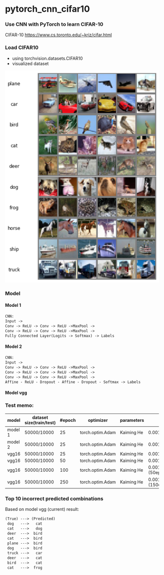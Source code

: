 # pytorch_cnn_cifar10

### Use CNN with PyTorch to learn CIFAR-10

CIFAR-10 https://www.cs.toronto.edu/~kriz/cifar.html


### Load CIFAR10 
- using torchvision.datasets.CIFAR10
- visualized dataset

<p align="center"><img src="image/cifar_visualization.png" width="600"/></p>

### Model

#### Model 1
```
CNN:
Input ->
Conv -> ReLU -> Conv -> ReLU ->MaxPool -> 
Conv -> ReLU -> Conv -> ReLU ->MaxPool -> 
Fully Connected Layer(Logits -> Softmax) -> Labels
```

#### Model 2


```
CNN:
Input ->
Conv -> ReLU -> Conv -> ReLU ->MaxPool -> 
Conv -> ReLU -> Conv -> ReLU ->MaxPool -> 
Conv -> ReLU -> Conv -> ReLU ->MaxPool -> 
Affine - ReLU - Dropout - Affine - Dropout - Softmax -> Labels
```

#### Model vgg


### Test memo:

|model|dataset size(train/test)|#epoch|  optimizer | parameters |lr| accuracy(test/train) |
|-----|-----------------------|-------|------------|------------|--|------------|
|model 1|50000/10000|25|torch.optim.Adam|Kaiming He|0.001| 69.76%/ 89.58%|
|model 2|50000/10000|25|torch.optim.Adam|Kaiming He|0.001| 70.83%/ 96.01%|
|vgg16  |50000/10000|25|torch.optim.Adam|Kaiming He|0.001| 81.01%/ 97.64%|
|vgg16  |50000/10000|50|torch.optim.Adam|Kaiming He|0.001| 83.66%/ 99.74%|
|vgg16  |50000/10000|100|torch.optim.Adam|Kaiming He|0.001->(50epoch)0.0001|83.71%/ 100.0%|
|vgg16  |50000/10000|250|torch.optim.Adam|Kaiming He|0.001->(150epoch)0.0001|84.57%/ 100.0%|

### Top 10 incorrect predicted combinations

Based on model vgg (current) result:
```
(True) ---> (Predicted)
 dog   --->   cat
 cat   --->   dog
 deer  --->  bird
 cat   --->  bird
 plane --->  bird
 dog   --->  bird
 truck --->   car
 deer  --->   cat
 bird  --->   cat
 cat   --->  frog
```
